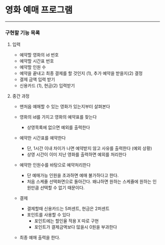# 영화 예매 프로그램
---

### 구현할 기능 목록

1. 입력
    - 예약할 영화의 id 번호
    - 예약할 시간표 번호
    - 예약할 인원 수
    - 예약을 끝내고 최종 결제를 할 것인지 (1), 추가 예약을 받을지(2) 결정
    - 결제 금액 입력 받기
    - 신용카드 (1), 현금(2) 입력받기
    
2. 중간 과정
    - 맨처음 예매할 수 있는 영화가 있는지부터 살펴본다
    - 영화의 id를 가지고 영화의 예약표를 찾는다
        - 상영목록에 없으면 예외를 출력한다
    - 예약한 시간표를 예약한다
        - 단, 1시간 이내 차이가 나면 예약받지 않고 사유를 출력한다 (예외 상황)
        - 상영 시간이 이미 지난 영화를 출력하면 예외를 처리한다
    - 예약한 인원수를 바탕으로 예약처리한다
        - 단 예매가능 인원을 초과하면 예매 불가하다고 한다. 
        - 처음 스케쥴 선택화면으로 돌아간다. 왜냐하면 원하는 스케쥴에 원하는 인원만큼 선택할 수 없기 때문이다.
    - 결제
        - 결제할때 신용카드는 5퍼센트, 현금은 2퍼센트 
        - 포인트를 사용할 수 있다
            - 포인트에는 할인율 적용 X 따로 구현
            - 포인트가 결제금액보다 많을시 0원을 부과한다
        
    - 최종 예매 출력을 한다.